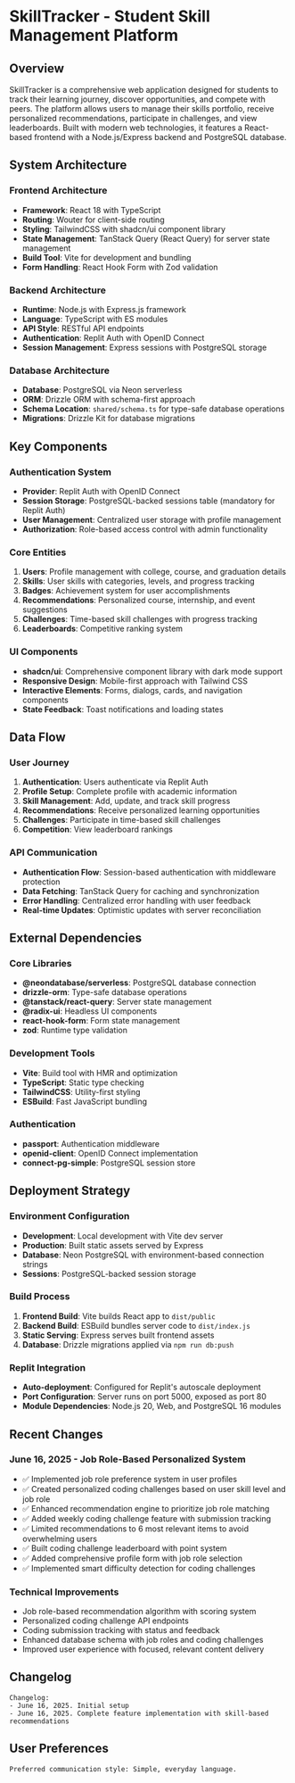 # SkillTracker - Student Skill Management Platform

## Overview

SkillTracker is a comprehensive web application designed for students to track their learning journey, discover opportunities, and compete with peers. The platform allows users to manage their skills portfolio, receive personalized recommendations, participate in challenges, and view leaderboards. Built with modern web technologies, it features a React-based frontend with a Node.js/Express backend and PostgreSQL database.

## System Architecture

### Frontend Architecture
- **Framework**: React 18 with TypeScript
- **Routing**: Wouter for client-side routing
- **Styling**: TailwindCSS with shadcn/ui component library
- **State Management**: TanStack Query (React Query) for server state management
- **Build Tool**: Vite for development and bundling
- **Form Handling**: React Hook Form with Zod validation

### Backend Architecture
- **Runtime**: Node.js with Express.js framework
- **Language**: TypeScript with ES modules
- **API Style**: RESTful API endpoints
- **Authentication**: Replit Auth with OpenID Connect
- **Session Management**: Express sessions with PostgreSQL storage

### Database Architecture
- **Database**: PostgreSQL via Neon serverless
- **ORM**: Drizzle ORM with schema-first approach
- **Schema Location**: `shared/schema.ts` for type-safe database operations
- **Migrations**: Drizzle Kit for database migrations

## Key Components

### Authentication System
- **Provider**: Replit Auth with OpenID Connect
- **Session Storage**: PostgreSQL-backed sessions table (mandatory for Replit Auth)
- **User Management**: Centralized user storage with profile management
- **Authorization**: Role-based access control with admin functionality

### Core Entities
1. **Users**: Profile management with college, course, and graduation details
2. **Skills**: User skills with categories, levels, and progress tracking
3. **Badges**: Achievement system for user accomplishments
4. **Recommendations**: Personalized course, internship, and event suggestions
5. **Challenges**: Time-based skill challenges with progress tracking
6. **Leaderboards**: Competitive ranking system

### UI Components
- **shadcn/ui**: Comprehensive component library with dark mode support
- **Responsive Design**: Mobile-first approach with Tailwind CSS
- **Interactive Elements**: Forms, dialogs, cards, and navigation components
- **State Feedback**: Toast notifications and loading states

## Data Flow

### User Journey
1. **Authentication**: Users authenticate via Replit Auth
2. **Profile Setup**: Complete profile with academic information
3. **Skill Management**: Add, update, and track skill progress
4. **Recommendations**: Receive personalized learning opportunities
5. **Challenges**: Participate in time-based skill challenges
6. **Competition**: View leaderboard rankings

### API Communication
- **Authentication Flow**: Session-based authentication with middleware protection
- **Data Fetching**: TanStack Query for caching and synchronization
- **Error Handling**: Centralized error handling with user feedback
- **Real-time Updates**: Optimistic updates with server reconciliation

## External Dependencies

### Core Libraries
- **@neondatabase/serverless**: PostgreSQL database connection
- **drizzle-orm**: Type-safe database operations
- **@tanstack/react-query**: Server state management
- **@radix-ui**: Headless UI components
- **react-hook-form**: Form state management
- **zod**: Runtime type validation

### Development Tools
- **Vite**: Build tool with HMR and optimization
- **TypeScript**: Static type checking
- **TailwindCSS**: Utility-first styling
- **ESBuild**: Fast JavaScript bundling

### Authentication
- **passport**: Authentication middleware
- **openid-client**: OpenID Connect implementation
- **connect-pg-simple**: PostgreSQL session store

## Deployment Strategy

### Environment Configuration
- **Development**: Local development with Vite dev server
- **Production**: Built static assets served by Express
- **Database**: Neon PostgreSQL with environment-based connection strings
- **Sessions**: PostgreSQL-backed session storage

### Build Process
1. **Frontend Build**: Vite builds React app to `dist/public`
2. **Backend Build**: ESBuild bundles server code to `dist/index.js`
3. **Static Serving**: Express serves built frontend assets
4. **Database**: Drizzle migrations applied via `npm run db:push`

### Replit Integration
- **Auto-deployment**: Configured for Replit's autoscale deployment
- **Port Configuration**: Server runs on port 5000, exposed as port 80
- **Module Dependencies**: Node.js 20, Web, and PostgreSQL 16 modules

## Recent Changes

### June 16, 2025 - Job Role-Based Personalized System
- ✅ Implemented job role preference system in user profiles
- ✅ Created personalized coding challenges based on user skill level and job role
- ✅ Enhanced recommendation engine to prioritize job role matching
- ✅ Added weekly coding challenge feature with submission tracking
- ✅ Limited recommendations to 6 most relevant items to avoid overwhelming users
- ✅ Built coding challenge leaderboard with point system
- ✅ Added comprehensive profile form with job role selection
- ✅ Implemented smart difficulty detection for coding challenges

### Technical Improvements
- Job role-based recommendation algorithm with scoring system
- Personalized coding challenge API endpoints
- Coding submission tracking with status and feedback
- Enhanced database schema with job roles and coding challenges
- Improved user experience with focused, relevant content delivery

## Changelog

```
Changelog:
- June 16, 2025. Initial setup
- June 16, 2025. Complete feature implementation with skill-based recommendations
```

## User Preferences

```
Preferred communication style: Simple, everyday language.
```